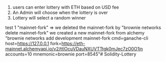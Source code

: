 1. users can enter lottery with ETH based on USD fee
2. An Admin will choose when the lottery is over
3. Lottery will select a random winner

test 1
"mainnet-fork" => we deleted the mainnet-fork by "brownie networks delete mainnet-fork"
we created a new mainnet-fork from alchemy "brownie networks add development mainnet-fork cmd=ganache-cli host=https://127.0.0.1 fork=https://eth-mainnet.alchemyapi.io/v2/ttlOcuVDauNXUVTTtgk0mJec7zO0O1jn accounts=10 mnemonic=brownie port=8545"# Solidity-Lottery
